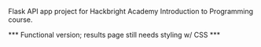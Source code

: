 Flask API app project for Hackbright Academy Introduction to Programming course.

*** Functional version; results page still needs styling w/ CSS ***
